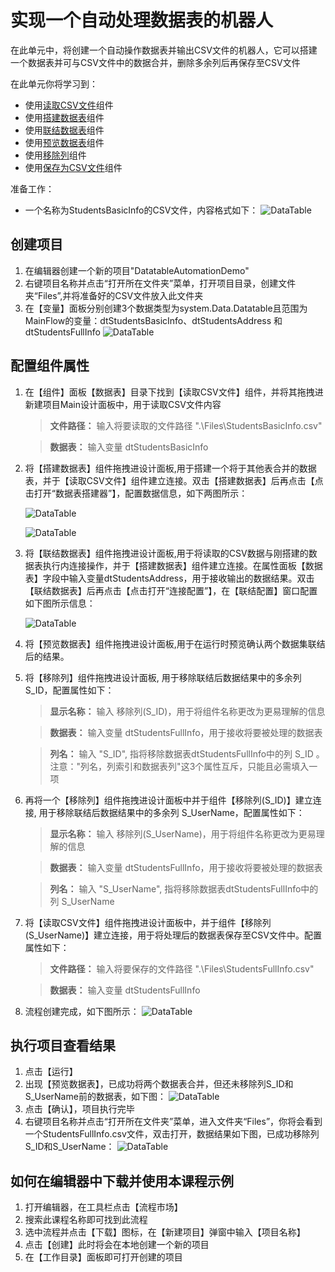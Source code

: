 
# 实现一个自动处理数据表的机器人

在此单元中，将创建一个自动操作数据表并输出CSV文件的机器人，它可以搭建一个数据表并可与CSV文件中的数据合并，删除多余列后再保存至CSV文件


在此单元你将学习到：
- 使用[读取CSV文件](https://academy.bottime.com/en-us/wiki/Activities/DataTable/ReadCSV.md)组件
- 使用[搭建数据表](https://academy.bottime.com/en-us/wiki/Activities/DataTable/BuildDataTable.md)组件
- 使用[联结数据表](https://academy.bottime.com/en-us/wiki/Activities/DataTable/JoinDataTable.md)组件
- 使用[预览数据表](https://academy.bottime.com/en-us/wiki/Activities/DataTable/PreviewDataTable.md)组件
- 使用[移除列](https://academy.bottime.com/en-us/wiki/Activities/DataTable/RemoveColumn.md)组件
- 使用[保存为CSV文件](https://academy.bottime.com/en-us/wiki/Activities/DataTable/SaveToCSV.md)组件

准备工作：
- 一个名称为StudentsBasicInfo的CSV文件，内容格式如下：
     ![DataTable](https://docimages.blob.core.chinacloudapi.cn/images/EncooLearn/Datatable/DT-1.png)

## 创建项目

1. 在编辑器创建一个新的项目"DatatableAutomationDemo"
2. 右键项目名称并点击“打开所在文件夹”菜单，打开项目目录，创建文件夹“Files”,并将准备好的CSV文件放入此文件夹
3. 在【变量】面板分别创建3个数据类型为system.Data.Datatable且范围为MainFlow的变量：dtStudentsBasicInfo、dtStudentsAddress 和 dtStudentsFullInfo
     ![DataTable](https://docimages.blob.core.chinacloudapi.cn/images/EncooLearn/Datatable/DT-2.png)


## 配置组件属性

1. 在【组件】面板【数据表】目录下找到【读取CSV文件】组件，并将其拖拽进新建项目Main设计面板中，用于读取CSV文件内容
    > **文件路径：** 输入将要读取的文件路径 ".\Files\StudentsBasicInfo.csv"

    > **数据表：** 输入变量 dtStudentsBasicInfo

2. 将【搭建数据表】组件拖拽进设计面板,用于搭建一个将于其他表合并的数据表，并于【读取CSV文件】组件建立连接。双击【搭建数据表】后再点击【点击打开“数据表搭建器”】，配置数据信息，如下两图所示：

     ![DataTable](https://docimages.blob.core.chinacloudapi.cn/images/EncooLearn/Datatable/DT-3.png)

     ![DataTable](https://docimages.blob.core.chinacloudapi.cn/images/EncooLearn/Datatable/DT-4.png)


3. 将【联结数据表】组件拖拽进设计面板,用于将读取的CSV数据与刚搭建的数据表执行内连接操作，并于【搭建数据表】组件建立连接。在属性面板【数据表】字段中输入变量dtStudentsAddress，用于接收输出的数据结果。双击【联结数据表】后再点击【点击打开“连接配置”】，在【联结配置】窗口配置如下图所示信息：

     ![DataTable](https://docimages.blob.core.chinacloudapi.cn/images/EncooLearn/Datatable/DT-5.png)

 4. 将【预览数据表】组件拖拽进设计面板,用于在运行时预览确认两个数据集联结后的结果。

 5. 将【移除列】组件拖拽进设计面板, 用于移除联结后数据结果中的多余列 S_ID，配置属性如下：

    > **显示名称：** 输入 移除列(S_ID)，用于将组件名称更改为更易理解的信息

    > **数据表：** 输入变量 dtStudentsFullInfo，用于接收将要被处理的数据表

    > **列名：** 输入 "S_ID", 指将移除数据表dtStudentsFullInfo中的列 S_ID 。 注意："列名，列索引和数据表列"这3个属性互斥，只能且必需填入一项

 5. 再将一个【移除列】组件拖拽进设计面板中并于组件【移除列(S_ID)】建立连接, 用于移除联结后数据结果中的多余列 S_UserName，配置属性如下：

    > **显示名称：** 输入 移除列(S_UserName)，用于将组件名称更改为更易理解的信息

    > **数据表：** 输入变量 dtStudentsFullInfo，用于接收将要被处理的数据表

    > **列名：** 输入 "S_UserName", 指将移除数据表dtStudentsFullInfo中的列 S_UserName 

 5. 将【读取CSV文件】组件拖拽进设计面板中，并于组件【移除列(S_UserName)】建立连接，用于将处理后的数据表保存至CSV文件中。配置属性如下：

    > **文件路径：** 输入将要保存的文件路径 ".\Files\StudentsFullInfo.csv"

    > **数据表：** 输入变量 dtStudentsFullInfo

6. 流程创建完成，如下图所示：
     ![DataTable](https://docimages.blob.core.chinacloudapi.cn/images/EncooLearn/Datatable/DT-9.png)

## 执行项目查看结果
1. 点击【运行】
2. 出现【预览数据表】，已成功将两个数据表合并，但还未移除列S_ID和S_UserName前的数据表，如下图：
     ![DataTable](https://docimages.blob.core.chinacloudapi.cn/images/EncooLearn/Datatable/DT-6.png)
3. 点击【确认】，项目执行完毕
4. 右键项目名称并点击“打开所在文件夹”菜单，进入文件夹“Files”，你将会看到一个StudentsFullInfo.csv文件，双击打开，数据结果如下图，已成功移除列S_ID和S_UserName：
     ![DataTable](https://docimages.blob.core.chinacloudapi.cn/images/EncooLearn/Datatable/DT-7.png)


## 如何在编辑器中下载并使用本课程示例
1. 打开编辑器，在工具栏点击【流程市场】
2. 搜索此课程名称即可找到此流程
3. 选中流程并点击【下载】图标，在【新建项目】弹窗中输入【项目名称】
4. 点击【创建】此时将会在本地创建一个新的项目
5. 在【工作目录】面板即可打开创建的项目
